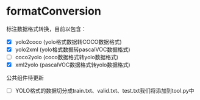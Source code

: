 # formatConversion
标注数据格式转换，目前以包含：
- [X] yolo2coco  (yolo格式数据转COCO数据格式)
- [X] yolo2xml   (yolo格式数据转pascalVOC数据格式)
- [ ] coco2yolo  (coco数据格式转yolo数据格式)
- [X] xml2yolo   (pascalVOC数据格式转yolo数据格式)

公共组件待更新
- [ ] YOLO格式的数据切分成train.txt、valid.txt、test.txt我们将添加到tool.py中